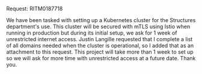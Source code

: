 Request: RITM0187718

We have been tasked with setting up a Kubernetes cluster for the Structures department's use. This cluster will be secured with mTLS using Istio when running in production but during its initial setup, we ask for 1 week of unrestricted internet access. Justin Langille requested that I complete a list of all domains needed when the cluster is operational, so I added that as an attachment to this request. This project will take more than 1 week to set up so we will ask for more time with unrestricted access at a future date. Thank you.
